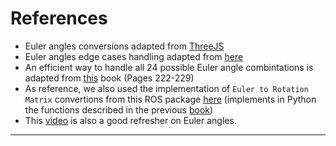 # References

* Euler angles conversions adapted from [ThreeJS][0]
* Euler angles edge cases handling adapted from [here][1]
* An efficient way to handle all 24 possible Euler angle combintations is
  adapted from [this][2] book (Pages 222-229)
* As reference, we also used the implementation of `Euler to Rotation Matrix`
  convertions from this ROS package [here][3] (implements in Python the
  functions described in the previous [book][2])
* This [video][4] is also a good refresher on Euler angles.

---

[0]: <https://github.com/mrdoob/three.js/blob/dev/src/math/Euler.js#L105> (threejs-euler-angles-matrix-conversions)
[1]: <http://eecs.qmul.ac.uk/~gslabaugh/publications/euler.pdf> (matrix-to-euler-angles-conversion-1)
[2]: <http://cas.xav.free.fr/Graphics%20Gems%204%20-%20Paul%20S.%20Heckbert.pdf> (book-graphics-gems-iv)
[3]: <https://github.com/davheld/tf/blob/master/src/tf/transformations.py> (reference-impl-ros-tf)
[4]: <https://youtu.be/3Zjf95Jw2UE> (video-euler-angles-1)
